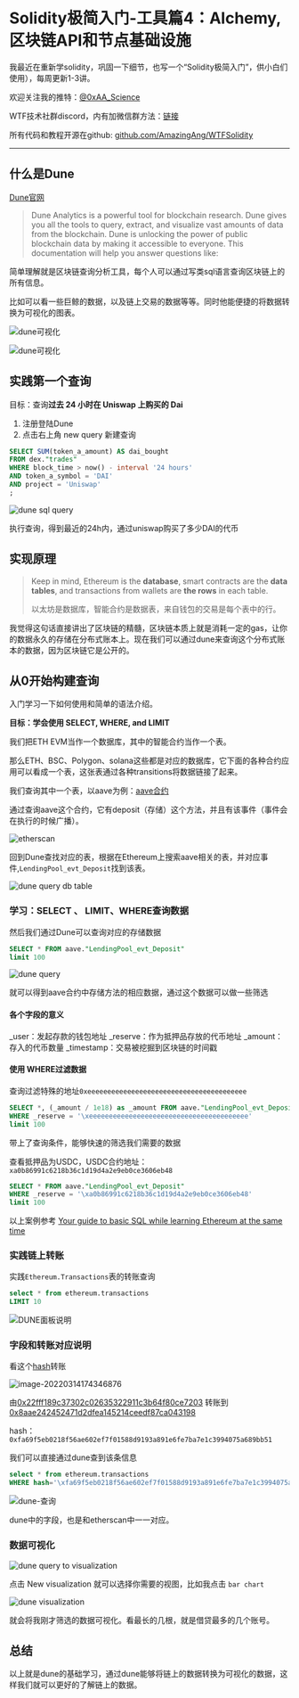 # Solidity极简入门-工具篇4：Alchemy, 区块链API和节点基础设施

我最近在重新学solidity，巩固一下细节，也写一个“Solidity极简入门”，供小白们使用），每周更新1-3讲。

欢迎关注我的推特：[@0xAA_Science](https://twitter.com/0xAA_Science)

WTF技术社群discord，内有加微信群方法：[链接](https://discord.gg/5akcruXrsk)

所有代码和教程开源在github: [github.com/AmazingAng/WTFSolidity](https://github.com/AmazingAng/WTFSolidity)

-----
## 什么是Dune

[Dune官网](https://dune.xyz/)

> Dune Analytics is a powerful tool for blockchain research. Dune gives you all the tools to query, extract, and visualize vast amounts of data from the blockchain. Dune is unlocking the power of public blockchain data by making it accessible to everyone. This documentation will help you answer questions like:


简单理解就是区块链查询分析工具，每个人可以通过写类sql语言查询区块链上的所有信息。

比如可以看一些巨鲸的数据，以及链上交易的数据等等。同时他能便捷的将数据转换为可视化的图表。

![dune可视化](./img/1.png)

![dune可视化](./img/2.png)



## 实践第一个查询

目标：查询**过去 24 小时在 Uniswap 上购买的 Dai**

1. 注册登陆Dune
2. 点击右上角 new query 新建查询

```sql
SELECT SUM(token_a_amount) AS dai_bought
FROM dex."trades"
WHERE block_time > now() - interval '24 hours'
AND token_a_symbol = 'DAI'
AND project = 'Uniswap'
;
```

![dune sql query](./img/3.png)

执行查询，得到最近的24h内，通过uniswap购买了多少DAI的代币

## 实现原理

> Keep in mind, Ethereum is the **database**, smart contracts are the **data tables**, and transactions from wallets are **the rows** in each table.
>
> 以太坊是数据库，智能合约是数据表，来自钱包的交易是每个表中的行。

我觉得这句话直接讲出了区块链的精髓，区块链本质上就是消耗一定的gas，让你的数据永久的存储在分布式账本上。现在我们可以通过dune来查询这个分布式账本的数据，因为区块链它是公开的。

## 从0开始构建查询

入门学习一下如何使用和简单的语法介绍。

**目标：学会使用 SELECT, WHERE, and LIMIT**

我们把ETH EVM当作一个数据库，其中的智能合约当作一个表。

那么ETH、BSC、Polygon、solana这些都是对应的数据库，它下面的各种合约应用可以看成一个表，这张表通过各种transitions将数据链接了起来。

我们查询其中一个表，以aave为例：[aave合约](https://etherscan.io/address/0x398ec7346dcd622edc5ae82352f02be94c62d119#writeProxyContract)

通过查询aave这个合约，它有deposit（存储）这个方法，并且有该事件（事件会在执行的时候广播）。

![etherscan](./img/6.png)

回到Dune查找对应的表，根据在Ethereum上搜索aave相关的表，并对应事件,`LendingPool_evt_Deposit`找到该表。

![dune query db table](./img/13.png)

### 学习：SELECT 、 LIMIT、WHERE查询数据

然后我们通过Dune可以查询对应的存储数据

```sql
SELECT * FROM aave."LendingPool_evt_Deposit"
limit 100
```

![dune query](./img/7.png)

就可以得到aave合约中存储方法的相应数据，通过这个数据可以做一些筛选

#### 各个字段的意义

_user：发起存款的钱包地址
_reserve：作为抵押品存放的代币地址
_amount：存入的代币数量
_timestamp：交易被挖掘到区块链的时间戳

#### 使用 WHERE过滤数据

查询过滤特殊的地址`0xeeeeeeeeeeeeeeeeeeeeeeeeeeeeeeeeeeeeeeee`

```sql
SELECT *, (_amount / 1e18) as _amount FROM aave."LendingPool_evt_Deposit"
WHERE _reserve = '\xeeeeeeeeeeeeeeeeeeeeeeeeeeeeeeeeeeeeeeee'
limit 100
```

带上了查询条件，能够快速的筛选我们需要的数据

查看抵押品为USDC，USDC合约地址：`xa0b86991c6218b36c1d19d4a2e9eb0ce3606eb48`

```sql
SELECT * FROM aave."LendingPool_evt_Deposit"
WHERE _reserve = '\xa0b86991c6218b36c1d19d4a2e9eb0ce3606eb48'
limit 100
```

以上案例参考 [Your guide to basic SQL while learning Ethereum at the same time](https://towardsdatascience.com/your-guide-to-basic-sql-while-learning-ethereum-at-the-same-time-9eac17a05929)


### 实践链上转账

实践`Ethereum.Transactions`表的转账查询


```sql
select * from ethereum.transactions
LIMIT 10
```

![DUNE面板说明](./img/14.png)

### 字段和转账对应说明

看这个[hash](https://etherscan.io/tx/0xfa69f5eb0218f56ae602ef7f01588d9193a891e6fe7ba7e1c3994075a689bb51)转账 

![image-20220314174346876](./img/16.png)

由[0x22fff189c37302c02635322911c3b64f80ce7203](https://etherscan.io/token/0xdac17f958d2ee523a2206206994597c13d831ec7?a=0x22fff189c37302c02635322911c3b64f80ce7203) 转账到 [0x8aae242452471d2dfea145214ceedf87ca043198](https://etherscan.io/token/0xdac17f958d2ee523a2206206994597c13d831ec7?a=0x8aae242452471d2dfea145214ceedf87ca043198)

hash：`0xfa69f5eb0218f56ae602ef7f01588d9193a891e6fe7ba7e1c3994075a689bb51`

我们可以直接通过dune查到该条信息

```sql
select * from ethereum.transactions
WHERE hash='\xfa69f5eb0218f56ae602ef7f01588d9193a891e6fe7ba7e1c3994075a689bb51'
```

![dune-查询](./img/15.png)

dune中的字段，也是和etherscan中一一对应。



### 数据可视化

![dune query to visualization](./img/11.png)

点击 New visualization 就可以选择你需要的视图，比如我点击 `bar chart`

![dune visualization](./img/12.png)

就会将我刚才筛选的数据可视化。看最长的几根，就是借贷最多的几个账号。



## 总结

以上就是dune的基础学习，通过dune能够将链上的数据转换为可视化的数据，这样我们就可以更好的了解链上的数据。
